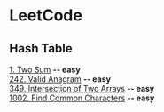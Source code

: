# LeetCode

## Hash Table
[1. Two Sum](https://github.com/yuezhezhang/LeetCode/blob/main/problems/0001_two_sum.md) **-- easy**\
[242. Valid Anagram](https://github.com/yuezhezhang/LeetCode/blob/main/problems/0242_valid_anagram.md) **-- easy**\
[349. Intersection of Two Arrays](https://github.com/yuezhezhang/LeetCode/blob/main/problems/0349_intersection_of_two_arrays.md) **-- easy**\
[1002. Find Common Characters](https://github.com/yuezhezhang/LeetCode/blob/main/problems/1002_find_common_characters.md) **-- easy**